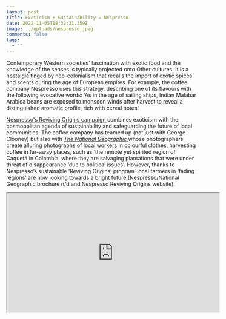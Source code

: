 ```yaml
---
layout: post
title: Exoticism + Sustainability = Nespresso
date: 2022-11-05T18:32:31.359Z
image: ../uploads/nespresso.jpeg
comments: false
tags:
  - ""
---
```

Contemporary Western societies’ fascination with exotic food and the knowledge of the senses is typically projected onto Other cultures. It is a nostalgia tinged by neo-colonialism that recalls the import of exotic spices and scents during the age of European empires. For example, the coffee company Nespresso uses this strategy, describing one of its flavours with the following evocative words: ‘As in the age of sailing ships, Indian Malabar Arabica beans are exposed to monsoon winds after harvest to reveal a distinguished aromatic profile, rich with cereal notes’. 

[Nespresso's Reviving Origins campaign ](https://nestle-nespresso.com/news/nespresso_launches_Reviving_Origins_to_bring_back_lost_coffees)combines exoticism with the cosmopolitan agenda of sustainability and safeguarding the future of local communities. The coffee company has teamed up (not just with George Clooney) but also with [*The National Geographic* ](https://www.nationalgeographic.com/beyond-the-bean/#world_map)whose photographers create alluring photographs of local workers in colourful clothes, harvesting coffee in far-away places, such as ‘the remote yet spirited region of Caquetá in Colombia’ where they are salvaging plantations that were under threat of disappearance ‘due to political issues’. However, thanks to Nespresso’s sustainable ‘Reviving Origins’ program’ local farmers in ‘fading regions’ are now looking towards a bright future (Nespresso/National Geographic brochure n/d and Nespresso Reviving Origins website). 

<div class="video-box"><iframe width="560" height="315" src="https://www.youtube.com/embed/qmIdqToZ6hU?rel=0" allow="accelerometer; autoplay; encrypted-media; gyroscope; picture-in-picture" allowfullscreen></iframe></div>